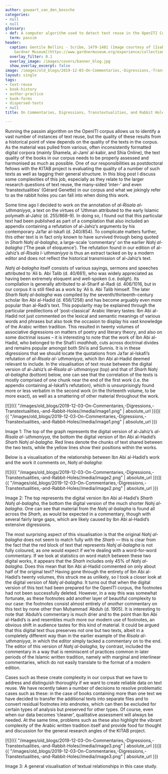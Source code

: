 ```yaml
---
author: gowaart_van_den_bossche
categories:
- null
- null
glossary:
- def: A computer algorithm used to detect text reuse in the OpenITI Corpus.
  term: passim
header:
  caption: Gentile Bellini - Scribe, 1479-1481 (Image courtesy of [Isabella Stewart
    Gardner Museum](https://www.gardnermuseum.org/experience/collection/10755), Boston)
  overlay_filter: 0.1
  overlay_image: /images/covers/banner_blog.jpg
  show_overlay_excerpt: false
image: /images/old_blogs/2019-12-03-On-Commentaries,-Digressions,-Transtextualities,-and-Rabbit-Holes//media/image1.png
layout: single
tags:
- text-reuse
- book-history
- author-practice
- book-forms
- dispersed-texts
- null
title: On Commentaries, Digressions, Transtextualities, and Rabbit Holes

---
```



Running the passim algorithm on the OpenITI corpus allows us to identify a vast number of instances of text reuse, but the quality of these results from a historical point of view depends on the quality of the texts in the corpus. As the material was pulled from various, often inconsistently formatted digital corpora (mainly Shamela, al-Jamiʿ al-kabir, and Shia Online), the text quality of the books in our corpus needs to be properly assessed and harmonised as much as possible. One of our responsibilities as postdoctoral fellows with the KITAB project is evaluating the quality of a number of such texts as well as tagging their general structure. In this blog post I discuss some complexities of this job, especially as they relate to the larger research questions of text reuse, the many-sided ‘inter-’ and even ‘transtextualities’ (Gérard Genette) in our corpus and what we jokingly refer to as the rabbit holes you can fall into when doing this work.



Some time ago I decided to work on the annotation of *al-Risala al-ʿuthmaniyya*, a text on the virtues of ʿUthman attributed to the early Islamic polymath al-Jahiz (d. 255/868–9). In doing so, I found out that this particular text had been published as part of a compilation that also included an appendix containing a refutation of al-Jahiz’s arguments by his contemporary Jaʿfar al-Iskafi (d. 240/854). To complicate matters further, this other text is in fact only known to have survived through being quoted in *Sharh Nahj al-balagha*, a large-scale ‘commentary’ on the earlier *Nahj al-balagha* (‘The peak of eloquence’). The refutation found in our edition of al-Jahiz’s *al-Risala l-ʿuthmaniyya* is thus an extract tacked on by a modern editor and does not reflect the historical transmission of al-Jahiz’s text.



*Nahj al-balagha* itself consists of various sayings, sermons and speeches attributed to ʿAli b. Abi Talib (d. 40/661), who was widely appreciated as having been extremely eloquent and well-spoken (i.e. *baligh*). Its compilation is generally attributed to al-Sharif al-Radi (d. 406/1016, but in our corpus it is still filed as a work by ʿAli b. Abi Talib himself. The later *Sharh Nahj al-balagha* was compiled by the seventh/thirteenth-century scholar Ibn Abi al-Hadid (d. 656/1258) and has become arguably even more popular than al-Radi’s text. This popularity may be explained through the particular predilections of ‘post-classical’ Arabic literary tastes: Ibn Abi al-Hadid not just commented on the lexical and semantic meanings of various words and phrases but also took the occasion to display his vast knowledge of the Arabic written tradition. This resulted in twenty volumes of associative digressions on matters of poetry and literary theory, and also on some doctrinal issues – it is interesting to note that the work of Ibn Abi al-Hadid, who belonged to the Shafiʿi *madhhab*, cuts across doctrinal divides and remains popular amongst both Shiʿis and Sunnis. It is in these digressions that we should locate the quotations from Jaʿfar al-Iskafi’s refutation of *al-Risala al-ʿuthmaniyya*, which Ibn Abi al-Hadid deemed relevant to include. In the visualisation of text reuse between the digital version of al-Jahiz’s *al*–*Risala al-ʿuthmaniyya* (top) and that of *Sharh Nahj al-balagha* (bottom) below, one can see that the correlation of the texts is mostly comprised of one chunk near the end of the first work (i.e. the appendix containing al-Iskafi’s refutation), which is unsurprisingly found more or less verbatim in the second work (in the thirteenth volume, to be more exact), as well as a smattering of other material throughout the work.



[![]({{ "/images/old_blogs/2019-12-03-On-Commentaries,-Digressions,-Transtextualities,-and-Rabbit-Holes//media/image1.png" | absolute_url }})]( {{ "/images/old_blogs/2019-12-03-On-Commentaries,-Digressions,-Transtextualities,-and-Rabbit-Holes//media/image1.png" | absolute_url }})



Image 1: The top of the graph represents the digital version of al-Jahiz’s *al-Risala al-ʿuthmaniyya,* the bottom the digital version of Ibn Abi al-Hadid’s *Sharh Nahj al-balagha*. Red lines denote the chunks of text shared between the two texts, while the yellow lines show their positions within the works.



Below is a visualisation of the relationship between Ibn Abi al-Hadid’s work and the work it comments on, *Nahj al-balagha*:



[![]({{ "/images/old_blogs/2019-12-03-On-Commentaries,-Digressions,-Transtextualities,-and-Rabbit-Holes//media/image2.png" | absolute_url }})]( {{ "/images/old_blogs/2019-12-03-On-Commentaries,-Digressions,-Transtextualities,-and-Rabbit-Holes//media/image2.png" | absolute_url }})



Image 2: The top represents the digital version Ibn Abi al-Hadid’s *Sharh Nahj al-balagha*, the bottom the digital version of the much shorter *Nahj al-balagha*. One can see that material from the *Nahj al-balagha* is found all across the *Sharh*, as would be expected in a commentary, though with several fairly large gaps, which are likely caused by Ibn Abi al-Hadid’s extensive digressions.



The most surprising aspect of this visualisation is that the original *Nahj al-balagha* does not seem to match fully with the *Sharḥ* — this is clear from the fact that the red block of text that represents *Nahj al-balagha* is not fully coloured, as one would expect if we’re dealing with a word-for-word commentary. If we look at statistics on word match between these two digital works, it appears that the *Sharh* includes only 45% of *Nahj al-balagha*. Does this mean that Ibn Abi al-Hadid commented on only about half of the original text? Having gone through the entirety of Ibn Abi al-Hadid’s twenty volumes, this struck me as unlikely, so I took a closer look at the digital version of *Nahj al-balagha*. It turns out that when the digital version of this text had been prepared for the OpenITI corpus, the footnotes had not been successfully deleted. However, in a way this was somewhat fortunate, as these footnotes add another layer of beautiful complexity to our case: the footnotes consist almost entirely of *another* commentary on this text by none other than Muḥammad ʿAbduh (d. 1905). It is interesting to note that ʿAbduh’s commentary is much drier and to the point than Ibn Abi al-Hadid’s is and resembles much more our modern use of footnotes, an obvious shift in audience tastes for this kind of material. It could be argued that this digital text thus preserves not one but two texts, albeit in a completely different way than in the earlier example of the *Risala al-ʿuthmaniyya*, in which the editor simply tacked a commentary on to the end. The editor of this version of *Nahj al-balagha,* by contrast, included the commentary in a way that is reminiscent of practices common in later periods of the Islamic written tradition, namely with marginal and interlinear commentaries, which do not easily translate to the format of a modern edition.



Cases such as these create complexity in our corpus that we have to address and distinguish thoroughly if we want to create reliable data on text reuse. We have recently taken a number of decisions to resolve problematic cases such as these: in the case of books containing more than one text we have decided to transfer the additional texts into separate files and to convert residual footnotes into endnotes, which can then be excluded for certain types of analysis but preserved for other types. Of course, even when our data becomes ‘cleaner’, qualitative assessment will always be needed. At the same time, problems such as these also highlight the vibrant complexity of the Arabic written tradition itself and provide food for thought and discussion for the general research angles of the KITAB project.



[![]({{ "/images/old_blogs/2019-12-03-On-Commentaries,-Digressions,-Transtextualities,-and-Rabbit-Holes//media/image3.png" | absolute_url }})]( {{ "/images/old_blogs/2019-12-03-On-Commentaries,-Digressions,-Transtextualities,-and-Rabbit-Holes//media/image3.png" | absolute_url }})



Image 3: A general visualisation of textual relationships in this case study.

